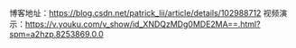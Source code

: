 
博客地址：https://blog.csdn.net/patrick_lii/article/details/102988712
视频演示：https://v.youku.com/v_show/id_XNDQzMDg0MDE2MA==.html?spm=a2hzp.8253869.0.0

